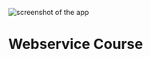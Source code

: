 ![screenshot of the app](https://raw.githubusercontent.com/praveenorugantitech/praveenorugantitech-express-js/master/tech.PNG)


# Webservice Course
 



